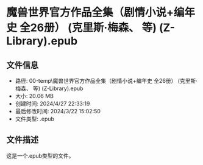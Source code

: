﻿# 魔兽世界官方作品全集（剧情小说+编年史 全26册） (克里斯·梅森、 等) (Z-Library).epub

## 文件信息
- 路径: 00-temp\魔兽世界官方作品全集（剧情小说+编年史 全26册） (克里斯·梅森、 等) (Z-Library).epub
- 大小: 20.06 MB
- 创建时间: 2024/4/27 22:33:19
- 最后修改时间: 2024/3/22 15:02:50
- 文件类型: .epub

## 文件描述
这是一个.epub类型的文件。

